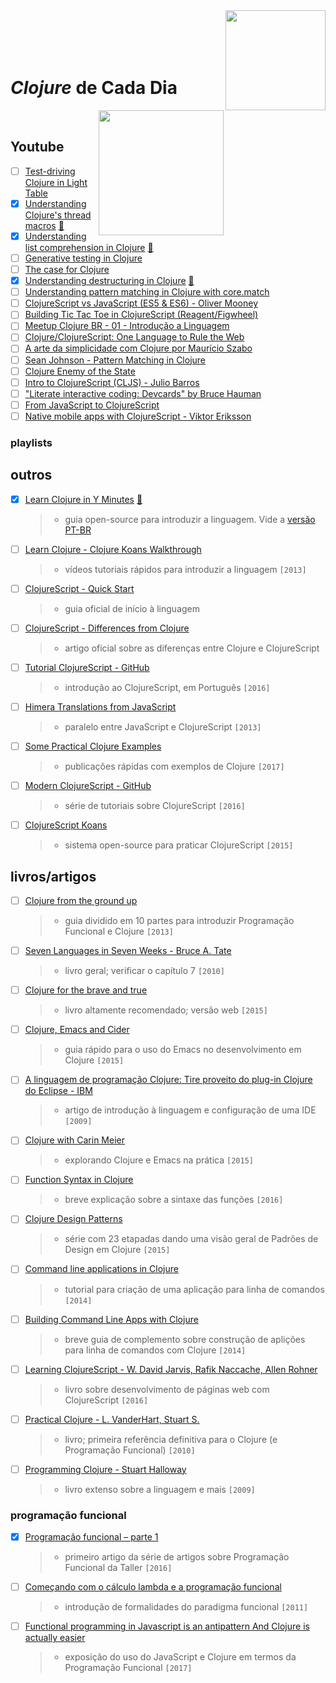 <img src="https://upload.wikimedia.org/wikipedia/commons/thumb/5/5d/Clojure_logo.svg/1024px-Clojure_logo.svg.png" width="160" align="right">
<br>
<br>
<br>
<br>

# _Clojure_ de Cada Dia
<img src="https://img.shields.io/badge/done-11%25%20(5%20of%2043)-DB5855.svg" width="200" align="right">
<br>


## Youtube

- [ ] [Test-driving Clojure in Light Table](https://www.youtube.com/watch?v=H_teKHH_Rk0)
- [x] [Understanding Clojure's thread macros](https://www.youtube.com/watch?v=qxE5wDbt964) [:memo:](./avulsos/understanding-clojure's-thread-macros.clj)
- [x] [Understanding list comprehension in Clojure](https://www.youtube.com/watch?v=5lvV9ICwaMo) [:memo:](./avulsos/understanding-list-comprehension-in-clojure.clj)
- [ ] [Generative testing in Clojure](https://www.youtube.com/watch?v=u0TkAw8QqrQ)
- [ ] [The case for Clojure](https://www.youtube.com/watch?v=NvxyTKyXSRg)
- [x] [Understanding destructuring in Clojure](https://www.youtube.com/watch?v=R-_uNvM6gpE) [:memo:](./avulsos/understanding-destructuring-in-clojure.clj)
- [ ] [Understanding pattern matching in Clojure with core.match](https://www.youtube.com/watch?v=mi3OtBc73-k)
- [ ] [ClojureScript vs JavaScript (ES5 & ES6) - Oliver Mooney](https://www.youtube.com/watch?v=yQSbFlcIDUQ)
- [ ] [Building Tic Tac Toe in ClojureScript (Reagent/Figwheel)](https://www.youtube.com/watch?v=pIiOgTwjbes)
- [ ] [Meetup Clojure BR - 01 - Introdução a Linguagem](https://www.youtube.com/watch?v=u7O785o9Bvo)
- [ ] [Clojure/ClojureScript: One Language to Rule the Web](https://www.youtube.com/watch?v=EpcNDd8nuYY)
- [ ] [A arte da simplicidade com Clojure por Maurício Szabo](https://www.youtube.com/watch?v=_kGwRVuH6mU)
- [ ] [Sean Johnson - Pattern Matching in Clojure](https://www.youtube.com/watch?v=n7aE6k8o_BU)
- [ ] [Clojure Enemy of the State](https://www.youtube.com/watch?v=qe60zwUAOqE)
- [ ] [Intro to ClojureScript (CLJS) - Julio Barros](https://www.youtube.com/watch?v=C2JmQ1gSqjk)
- [ ] ["Literate interactive coding: Devcards" by Bruce Hauman](https://www.youtube.com/watch?v=G7Z_g2fnEDg)
- [ ] [From JavaScript to ClojureScript](https://www.youtube.com/watch?v=8UYa8PV3CXQ)
- [ ] [Native mobile apps with ClojureScript - Viktor Eriksson](https://www.youtube.com/watch?v=6IYm34nDL64)

### playlists

## outros

- [x] [Learn Clojure in Y Minutes](https://learnxinyminutes.com/docs/clojure) [:memo:](./avulsos/learn-clojure-in-y-minutes.clj)
  > * guia open-source para introduzir a linguagem. Vide a [versão PT-BR](https://learnxinyminutes.com/docs/pt-br/clojure-pt)
- [ ] [Learn Clojure - Clojure Koans Walkthrough](http://www.clojurescreencasts.com)
  > * vídeos tutoriais rápidos para introduzir a linguagem `[2013]`
- [ ] [ClojureScript - Quick Start](https://clojurescript.org/guides/quick-start)
  > * guia oficial de início à linguagem
- [ ] [ClojureScript - Differences from Clojure](https://clojurescript.org/about/differences)
  > * artigo oficial sobre as diferenças entre Clojure e ClojureScript
- [ ] [Tutorial ClojureScript - GitHub](https://github.com/victorvoid/tutorial-clojurescript)
  > * introdução ao ClojureScript, em Português `[2016]`
- [ ] [Himera Translations from JavaScript](http://himera.herokuapp.com/synonym.html)
  > * paralelo entre JavaScript e ClojureScript `[2013]`
- [ ] [Some Practical Clojure Examples](http://www.unexpected-vortices.com/clojure/some-practical-examples/index.html)
  > * publicações rápidas com exemplos de Clojure `[2017]`
- [ ] [Modern ClojureScript - GitHub](https://github.com/magomimmo/modern-cljs)
  > * série de tutoriais sobre ClojureScript `[2016]`
- [ ] [ClojureScript Koans](http://clojurescriptkoans.com)
  > * sistema open-source para praticar ClojureScript `[2015]`

## livros/artigos

- [ ] [Clojure from the ground up](https://aphyr.com/tags/Clojure-from-the-ground-up)
  > * guia dividido em 10 partes para introduzir Programação Funcional e Clojure `[2013]`
- [ ] [Seven Languages in Seven Weeks - Bruce A. Tate](https://geneticmail.com/scott/library/text/seven-languages-in-seven-weeks_p1_0.pdf)
  > * livro geral; verificar o capítulo 7 `[2010]`
- [ ] [Clojure for the brave and true](https://www.braveclojure.com/clojure-for-the-brave-and-true)
  > * livro altamente recomendado; versão web `[2015]`
- [ ] [Clojure, Emacs and Cider](https://mping.github.io/2015/11/17/clojure-emacs-cider.html)
  > * guia rápido para o uso do Emacs no desenvolvimento em Clojure `[2015]`
- [ ] [A linguagem de programação Clojure: Tire proveito do plug-in Clojure do Eclipse - IBM](https://www.ibm.com/developerworks/br/opensource/library/os-eclipse-clojure/index.html)
  > * artigo de introdução à linguagem e configuração de uma IDE `[2009]`
- [ ] [Clojure with Carin Meier](http://howistart.org/posts/clojure/1)
  > * explorando Clojure e Emacs na prática `[2015]`
- [ ] [Function Syntax in Clojure](https://coderwall.com/p/panlza/function-syntax-in-clojure)
  > * breve explicação sobre a sintaxe das funções `[2016]`
- [ ] [Clojure Design Patterns](http://mishadoff.com/blog/clojure-design-patterns)
  > * série com 23 etapadas dando uma visão geral de Padrões de Design em Clojure `[2015]`
- [ ] [Command line applications in Clojure](http://markwoodhall.com/26-06-2014-command-line-applications-in-clojure)
  > * tutorial para criação de uma aplicação para linha de comandos `[2014]`
- [ ] [Building Command Line Apps with Clojure](https://yobriefca.se/blog/2014/03/02/building-command-line-apps-with-clojure)
  > * breve guia de complemento sobre construção de aplições para linha de comandos com Clojure `[2014]`
- [ ] [Learning ClojureScript - W. David Jarvis, Rafik Naccache, Allen Rohner](https://www.packtpub.com/web-development/learning-clojurescript)
  > * livro sobre desenvolvimento de páginas web com ClojureScript `[2016]`
- [ ] [Practical Clojure -  L. VanderHart, Stuart S.](https://www.apress.com/br/book/9781430272311)
  > * livro; primeira referência definitiva para o Clojure (e Programação Funcional) `[2010]`
- [ ] [Programming Clojure - Stuart Halloway](http://blog.shuo1.com/zms/clojure/Programming_Clojure.pdf)
  > * livro extenso sobre a linguagem e mais `[2009]`

### programação funcional

- [x] [Programação funcional – parte 1](https://blog.taller.net.br/programacao-funcional-parte1/)
  > * primeiro artigo da série de artigos sobre Programação Funcional da Taller `[2016]`
- [ ] [Começando com o cálculo lambda e a programação funcional](http://blog.caelum.com.br/comecando-com-o-calculo-lambda-e-a-programacao-funcional-de-verdade/)
  > * introdução de formalidades do paradigma funcional `[2011]`
- [ ] [Functional programming in Javascript is an antipattern And Clojure is actually easier](https://hackernoon.com/functional-programming-in-javascript-is-an-antipattern-58526819f21e)
  > * exposição do uso do JavaScript e Clojure em termos da Programação Funcional `[2017]`